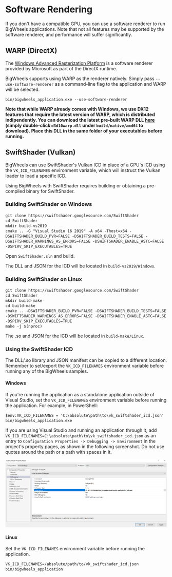 # Software Rendering

If you don't have a compatible GPU, you can use a software renderer to run BigWheels applications. Note that not all features may be supported by the software renderer, and performance will suffer significantly.

## WARP (DirectX)
The [Windows Advanced Rasterization Platform](https://learn.microsoft.com/en-us/windows/win32/direct3darticles/directx-warp) is a software renderer provided by Microsoft as part of the DirectX runtime.

BigWheels supports using WARP as the renderer natively. Simply pass `--use-software-renderer` as a command-line flag to the application and WARP will be selected.

```
bin/bigwheels_application.exe --use-software-renderer
```

**Note that while WARP already comes with Windows, we use DX12 features that require the latest version of WARP, which is distributed indipendently.
You can download the latest pre-built WARP DLL [here](https://nuget.info/packages/Microsoft.Direct3D.WARP) (simply double-click `d3d10warp.dll` under `build/native/amd64` to download).
Place this DLL in the same folder of your executables before running.**

## SwiftShader (Vulkan)
BigWheels can use SwiftShader's Vulkan ICD in place of a GPU's ICD using the `VK_ICD_FILENAMES` environment variable, which will instruct the Vulkan loader to load a specific ICD.

Using BigWheels with SwiftShader requires building or obtaining a pre-compiled binary for SwiftShader.

### Building SwiftShader on Windows
```
git clone https://swiftshader.googlesource.com/SwiftShader
cd SwiftShader
mkdir build-vs2019
cmake .. -G "Visual Studio 16 2019" -A x64 -Thost=x64 -DSWIFTSHADER_BUILD_PVR=FALSE -DSWIFTSHADER_BUILD_TESTS=FALSE -DSWIFTSHADER_WARNINGS_AS_ERRORS=FALSE -DSWIFTSHADER_ENABLE_ASTC=FALSE -DSPIRV_SKIP_EXECUTABLES=TRUE
```
Open `SwiftShader.sln` and build.

The DLL and JSON for the ICD will be located in `build-vs2019/Windows`.

### Building SwiftShader on Linux
```
git clone https://swiftshader.googlesource.com/SwiftShader
cd SwiftShader
mkdir build-make
cd build-make
cmake .. -DSWIFTSHADER_BUILD_PVR=FALSE -DSWIFTSHADER_BUILD_TESTS=FALSE -DSWIFTSHADER_WARNINGS_AS_ERRORS=FALSE -DSWIFTSHADER_ENABLE_ASTC=FALSE -DSPIRV_SKIP_EXECUTABLES=TRUE
make -j $(nproc)
```
The .so and JSON for the ICD will be located in `build-make/Linux`.

### Using the SwiftShader ICD
The DLL/.so library and JSON manifest can be copied to a different location. Remember to set/export the `VK_ICD_FILENAMES` environment variable before running any of the BigWheels samples.

#### Windows
If you're running the application as a standalone application outside of Visual Studio, set the `VK_ICD_FILENAMES` environment variable before running the application. For example, in PowerShell:
```
$env:VK_ICD_FILENAMES = 'C:\absolute\path\to\vk_swiftshader_icd.json'
bin/bigwheels_application.exe
```

If you are using Visual Studio and running an application through it, add `VK_ICD_FILENAMES=C:\absolute\path\to\vk_swiftshader_icd.json` as an entry to `Configuration Properties -> Debugging -> Environment` in the project's property pages, as shown in the following screenshot. Do not use quotes around the path or a path with spaces in it.

![Environment property variable in Visual Studio](media/SwiftShader_VisualStudio_EnvVariable.png)

#### Linux

Set the `VK_ICD_FILENAMES` environment variable before running the application.

```
VK_ICD_FILENAMES=/absolute/path/to/vk_swiftshader_icd.json bin/bigwheels_application
```
